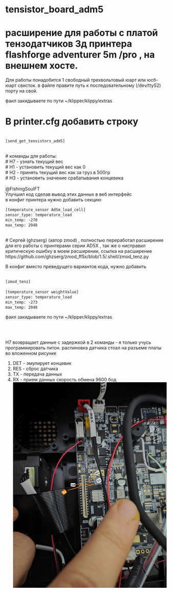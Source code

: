 # tensistor_board_adm5

# расширение для работы с платой тензодатчиков 3д принтера flashforge adventurer 5m /pro , на внешнем хосте.
 Для работы понадобится 1 свободный трехвольтовый юарт или юсб-юарт свисток. в файле правите путь к последовательному (/dev/ttyS2) порту на свой.

 фаил закидываете по пути ~/klipper/klippy/extras

# В printer.cfg добавить строку  <br />
```shell

[send_get_tensistors_adm5]

```
<br />
# команды для работы: <br />
# H7 - узнать текущий вес <br />
# H1 - установить текущий вес как 0 <br />
# H2 - принять текущий вес как за груз в 500гр <br />
# H3 - установить значение срабатывания концевика <br />

<br />
@FishingSoulFT <br />
Улучшил код сделав вывод этих данных в веб интерфейс
<br />
в конфиг принтера нужно добавить секцию <br />

```shell
[temperature_sensor Ad5m_load_cell]
sensor_type: temperature_load
min_temp: -270
max_temp: 2048
```
<br />
# Сергей (ghzserg) (автор zmod) , полностью переработал расширение для его работы с принтерами серии AD5X , так же о нисправил критическую ошибку в моем расширении, ссылка на расширение https://github.com/ghzserg/zmod_ff5x/blob/1.5/.shell/zmod_tenz.py

В  конфиг вместо преведущего вариантов кода, нужно добавить 
```shell

[zmod_tenz]

[temperature_sensor weightValue]
sensor_type: temperature_load
min_temp: -273
max_temp: 2048

```
фаил закидываете по пути ~/klipper/klippy/extras

<br />

<br />

H7 возвращает данные с задержкой в 2 команды - я только учусь программировать питон.
распиновка датчика стоал на разъеме платы во вложенном рисунке
1) DET - эмулирует концевик
2) RES - сброс датчика
3) TX - передача данных
4) RX - прием данных
   скорость обмена 9600 бод
![pinout](https://github.com/VoronKor/tensistor_board_adm5/blob/main/tensistor_board_pinout.jpg)
